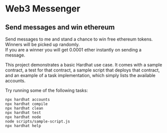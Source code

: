 # Web3 Messenger
##  Send messages and win ethereum


Send messages to me and stand a chance to win free ethereum tokens. Winners will be picked up randomly.   
If you are a winner you will get 0.0001 ether instantly on sending a message.       





This project demonstrates a basic Hardhat use case. It comes with a sample contract, a test for that contract, a sample script that deploys that contract, and an example of a task implementation, which simply lists the available accounts.

Try running some of the following tasks:

```shell
npx hardhat accounts
npx hardhat compile
npx hardhat clean
npx hardhat test
npx hardhat node
node scripts/sample-script.js
npx hardhat help
```
